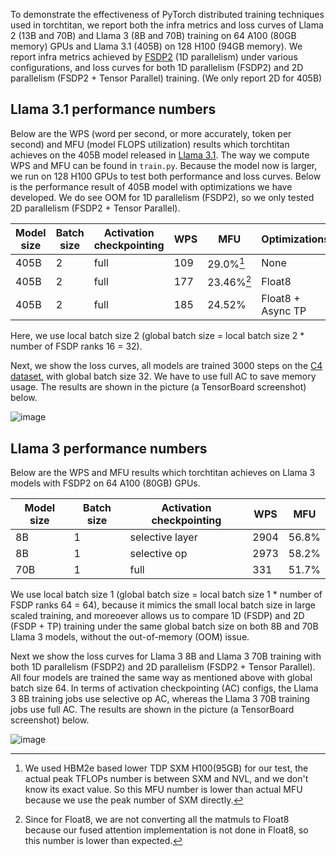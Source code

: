 To demonstrate the effectiveness of PyTorch distributed training techniques used in torchtitan, we report both the infra metrics and loss curves of Llama 2 (13B and 70B) and Llama 3 (8B and 70B) training on 64 A100 (80GB memory) GPUs and Llama 3.1 (405B) on 128 H100 (94GB memory).
We report infra metrics achieved by [FSDP2](fsdp.md) (1D parallelism) under various configurations, and loss curves for both 1D parallelism (FSDP2) and 2D parallelism (FSDP2 + Tensor Parallel) training. (We only report 2D for 405B)


## Llama 3.1 performance numbers

Below are the WPS (word per second, or more accurately, token per second) and MFU (model FLOPS utilization) results which torchtitan achieves on the 405B model released in [Llama 3.1](https://llama.meta.com/docs/model-cards-and-prompt-formats/llama3_1). The way we compute WPS and MFU can be found in `train.py`. Because the model now is larger, we run on 128 H100 GPUs to test both performance and loss curves. Below is the performance result of 405B model with optimizations we have developed. We do see OOM for 1D parallelism (FSDP2), so we only tested 2D parallelism (FSDP2 + Tensor Parallel).

| Model size | Batch size | Activation checkpointing | WPS | MFU | Optimizations |
| ----- | ----- | ----- | ----- | ----- | ----- |
| 405B | 2 | full | 109 | 29.0%[^1] | None
| 405B | 2 | full | 177 | 23.46%[^2] | Float8
| 405B | 2 | full | 185 | 24.52% | Float8 + Async TP

Here, we use local batch size 2 (global batch size = local batch size 2 * number of FSDP ranks 16 = 32).

Next, we show the loss curves, all models are trained 3000 steps on the [C4 dataset](https://huggingface.co/datasets/allenai/c4), with global batch size 32. We have to use full AC to save memory usage. The results are shown in the picture (a TensorBoard screenshot) below.

![image](../assets/images/llama3_1_405B_loss_curves.png)

## Llama 3 performance numbers

Below are the WPS and MFU results which torchtitan achieves on Llama 3 models with FSDP2 on 64 A100 (80GB) GPUs.

| Model size | Batch size | Activation checkpointing | WPS | MFU |
| ----- | ----- | ----- | ----- | ----- |
| 8B | 1 | selective layer | 2904 | 56.8% |
| 8B | 1 | selective op | 2973 | 58.2% |
| 70B | 1 | full | 331 | 51.7% |

We use local batch size 1 (global batch size = local batch size 1 * number of FSDP ranks 64 = 64), because it mimics the small local batch size in large scaled training, and moreoever allows us to compare 1D (FSDP) and 2D (FSDP + TP) training under the same global batch size on both 8B and 70B Llama 3 models, without the out-of-memory (OOM) issue.

Next we show the loss curves for Llama 3 8B and Llama 3 70B training with both 1D parallelism (FSDP2) and 2D parallelism (FSDP2 + Tensor Parallel). All four models are trained the same way as mentioned above with global batch size 64. In terms of activation checkpointing (AC) configs, the Llama 3 8B training jobs use selective op AC, whereas the Llama 3 70B training jobs use full AC. The results are shown in the picture (a TensorBoard screenshot) below.

![image](../assets/images/llama3_loss_curves.png)

[^1]: We used HBM2e based lower TDP SXM H100(95GB) for our test, the actual peak TFLOPs number is between SXM and NVL, and we don't know its exact value. So this MFU number is lower than actual MFU because we use the peak number of SXM directly.

[^2]: Since for Float8, we are not converting all the matmuls to Float8 because our fused attention implementation is not done in Float8, so this number is lower than expected.

[^3]: Since the 70B training with local batch size 2 will cause an OOM error when selective activation checkpointing is used, we report the local batch size 1 case instead.

[^4]: One may have noticed that for both 13B and 70B training, 1D parallelism has slightly better convergence than 2D parallelism in the first half of training. We believe this is caused by the stronger shuffling effect introduced by having more FSDP ranks in the 1D parallelism, and the difference in convergence speed should go away after switching to a randomized data loading solution.
